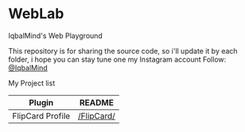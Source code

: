 # WebLab
IqbalMind's Web Playground

This repository is for sharing the source code, so i'll update it by each folder, i hope you can stay tune one my Instagram account
Follow: [@IqbalMind](https://instagram.com/iqbalmind)

My Project list

| Plugin | README |
| ------ | ------ |
| FlipCard Profile | [/FlipCard/](https://github.com/IqbalMind/WebLab/tree/main/FlipCard) |
